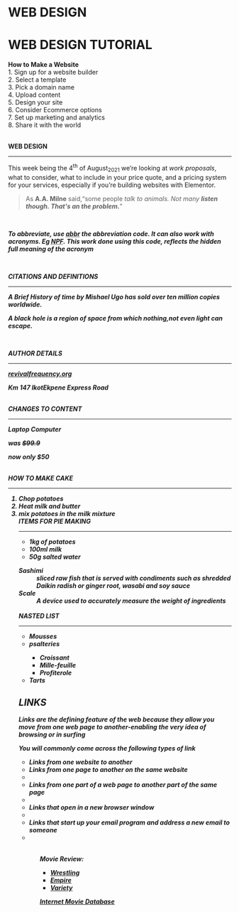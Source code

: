 # WEB DESIGN

<html>
<body>
<h1> WEB DESIGN TUTORIAL</h1>
<p>  
<b>How to Make a Website</b>
<br />1. Sign up for a website builder 
<br />2. Select a template 
<br />3. Pick a domain name 
<br />4. Upload content 
<br />5. Design your site 
<br />6. Consider Ecommerce options 
<br />7. Set up marketing and analytics 
<br />8. Share it with the world </p>
<P><br /> <b>WEB DESIGN</b> </p>
<hr />
<p>This week being the 4<sup>th</sup> of August<sub>2021</sub> we’re looking at <i>work proposals</i>, what to consider, what to include in your price quote, and a pricing system for your services, especially if you’re building websites with Elementor.</p>
<p><blockquote cite="http://en.wikipedia.org/wiki/Winnie-the-Pooh">  
<p>As <b>A.A. Milne</b> said,<q>some people <em>talk to animals</ em>. Not many <strong>listen though</ strong>. That's an the problem.</q></p>   
</blockquote>
<br />
<p>To abbreviate, use <abbr title = Abbreviation">abbr</abbr> the abbreviation code. It can also work with acronyms. Eg <acronym title="Nigeria Police Force">NPF</acronym>. This work done using this code, reflects the hidden full meaning of the acronym</p>
<br /> 
<p>CITATIONS AND DEFINITIONS</p>
<hr />
<p><cite>A Brief History of time</cite> by Mishael Ugo has sold over ten million copies worldwide.</p>
<p>A <dfn> black hole</dfn> is a region of space from which nothing,not even light can escape.</p>
<br />
<p>AUTHOR DETAILS</p>
<hr />
<address>
<p><a href="mailto: revivalfrequency.org">revivalfrequency.org</a></p>
<p>Km 147 IkotEkpene Express Road</p>
<br />
CHANGES TO CONTENT
<hr />
<p>Laptop Computer</p>
<p>was <s>$99.9</s></p>
<p>now only $50</p>
<br />
HOW TO MAKE CAKE
<hr />
<ol> 
<li>Chop potatoes</1i>
<li>Heat milk and butter</1i>
<Li>mix potatoes in the milk mixture</1i>
</0l>
<br />
ITEMS FOR PIE MAKING
<hr />
<ul>
<Li>1kg of potatoes</li>
<li>100ml milk</li>
<li>50g salted water</li>
</ul>
<dl>
<dt>Sashimi</dt>
<dd>sliced raw fish that is served with condiments such as shredded Daikin radish or ginger root, wasabi and soy sauce</dd>
<dt>Scale</dt>
<dd>A device used to accurately measure the weight of ingredients</dd>
<br />
NASTED LIST
<hr />
<ul>
<li>Mousses</li>
<li>psalteries</li>
<ul>
<li>Croissant</li>
<li>Mille-feuille</li>
<li>Profiterole</li>
</ul>
</li>
<li>Tarts</li>
</ul>
<h2> LINKS</h2>
<p> Links are the defining feature of the web because they allow you move from one web page to another-enabling the very idea of browsing or in surfing<p/>
<p>You will commonly come across the following types of link<p/>
<ul>
<li>Links from one website to another</li>
<li>Links from one page to another on the same website <li/>
<li>Links from one part of a web page to another part of the same page<li/>
<li>Links that open in a new browser window<li/>
<li>Links that start up your email program and address a new email to someone<li/>
<ul/>
<br />
<p>Movie Review:
<ul>
<li><a href="http://www.wwe.com">Wrestling</a></li>
<li><a href="http://www.empireonline.com">Empire</a></li>
<li><a href="http://www.variety.com">Variety</a></li>
</ul>
</p>
<p><a href ="http://www. Imdb.com" target="_blank"> Internet Movie Database</a></p>
</body>
</html>
